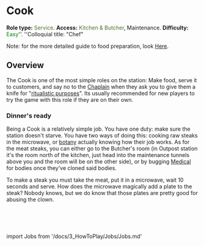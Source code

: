 # Cook
**Role type:** <font color= "#4e7331">Service</font>. **Access:** <font color="#4e7331">Kitchen & Butcher</font>, Maintenance. **Difficulty:** <font color="Green">Easy</font>''. ''Colloquial title: "Chef"

Note: for the more detailed guide to food preparation, look [Here](Guide-to-Food-and-Drink.md).




## Overview


The Cook is one of the most simple roles on the station: Make food, serve it to customers, and say no to the [Chaplain](\3_HowToPlay\Jobs\Civilian_roles\Entertainment_Roles\Chaplain.md) when they ask you to give them a knife for "[ritualistic purposes](\3_HowToPlay\Guides\General_guides\Battle-royale.md)". Its usually recommended for new players to try the game with this role if they are on their own.


### Dinner's ready

Being a Cook is a relatively simple job. You have one duty: make sure the station doesn't starve. You have two ways of doing this: cooking raw steaks in the microwave, or [botany](\3_HowToPlay\Jobs\Service_roles\Botanist.md) actually knowing how their job works. As for the meat steaks, you can either go to the Butcher's room (in Outpost station it's the room north of the kitchen, just head into the maintenance tunnels above you and the room will be on the other side), or by bugging [Medical](\3_HowToPlay\Jobs\Medical_roles\Medical-Doctor.md) for bodies once they've cloned said bodies.

To make a steak you must take the meat, put it in a microwave, wait 10 seconds and serve. How does the microwave magically add a plate to the steak? Nobody knows, but we do know that those plates are pretty good for abusing the clown.



  <br/>
<br/>
<br/>

import Jobs from '/docs/3_HowToPlay/Jobs/Jobs.md'

<Jobs />




